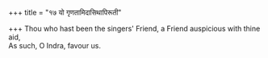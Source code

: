 +++
title = "१७ यो गृणतामिदासिथापिरूती"

+++
Thou who hast been the singers' Friend, a Friend auspicious with thine aid,  
     As such, O Indra, favour us.